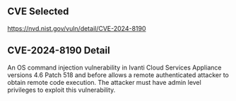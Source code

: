 
## CVE Selected
https://nvd.nist.gov/vuln/detail/CVE-2024-8190

## CVE-2024-8190 Detail

An OS command injection vulnerability in Ivanti Cloud Services Appliance versions 4.6 Patch 518 and before allows a remote authenticated attacker to obtain remote code execution. The attacker must have admin level privileges to exploit this vulnerability.
